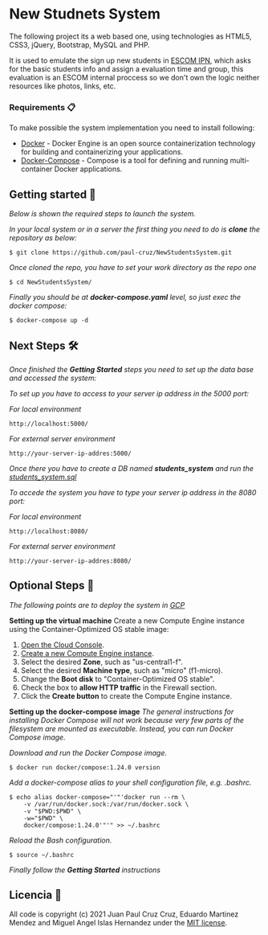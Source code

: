 # New Studnets System
The following project its a web based one, using technologies as HTML5, CSS3, jQuery, Bootstrap, MySQL and PHP.

It is used to emulate the sign up new students in [ESCOM IPN](https://www.escom.ipn.mx/), which asks for the basic students info and assign a evaluation time and group, this evaluation is an ESCOM internal proccess so we don't own the logic neither resources like photos, links, etc.

### Requirements 📋
To make possible the system implementation you need to install following:
* [Docker](https://docs.docker.com/engine/install/) - Docker Engine is an open source containerization technology for building and containerizing your applications.
* [Docker-Compose](https://docs.docker.com/compose/install/) - Compose is a tool for defining and running multi-container Docker applications.

## Getting started 🚀

_Below is shown the required steps to launch the system._

_In your local system or in a server the first thing you need to do is **clone** the repository as below:_
```
$ git clone https://github.com/paul-cruz/NewStudentsSystem.git
```

_Once cloned the repo, you have to set your work directory as the repo one_
```
$ cd NewStudentsSystem/
```

_Finally you should be at **docker-compose.yaml** level, so just exec the docker compose:_
```
$ docker-compose up -d
```

## Next Steps 🛠️

_Once finished the **Getting Started** steps you need to set up the data base and accessed the system:_

_To set up you have to access to your server ip address in the 5000 port:_

_For local environment_
```
http://localhost:5000/
```

_For external server environment_
```
http://your-server-ip-addres:5000/
```
_Once there you have to create a DB named **students_system** and run the [students_system.sql](https://github.com/paul-cruz/NewStudentsSystem/blob/main/db/students_system.sql)_

_To accede the system you have to type your server ip address in the 8080 port:_

_For local environment_
```
http://localhost:8080/
```

_For external server environment_
```
http://your-server-ip-addres:8080/
```

## Optional Steps 🔧
_The following points are to deploy the system in [GCP](https://console.cloud.google.com/)_

**Setting up the virtual machine**
Create a new Compute Engine instance using the Container-Optimized OS stable image:

1. [Open the Cloud Console](https://console.cloud.google.com/).
2. [Create a new Compute Engine instance](https://console.cloud.google.com/compute/instancesAdd).
3. Select the desired **Zone**, such as "us-central1-f".
4. Select the desired **Machine type**, such as "micro" (f1-micro).
5. Change the **Boot disk** to "Container-Optimized OS stable".
6. Check the box to **allow HTTP traffic** in the Firewall section.
7. Click the **Create button** to create the Compute Engine instance.

**Setting up the docker-compose image**
_The general instructions for installing Docker Compose will not work because very few parts of the filesystem are mounted as executable. Instead, you can run Docker Compose image._

_Download and run the Docker Compose image._
```
$ docker run docker/compose:1.24.0 version
```
_Add a docker-compose alias to your shell configuration file, e.g. .bashrc._
```
$ echo alias docker-compose="'"'docker run --rm \
    -v /var/run/docker.sock:/var/run/docker.sock \
    -v "$PWD:$PWD" \
    -w="$PWD" \
    docker/compose:1.24.0'"'" >> ~/.bashrc
```

_Reload the Bash configuration._
```
$ source ~/.bashrc
```

_Finally follow the **Getting Started** instructions_

## Licencia 📄

All code is copyright (c) 2021 Juan Paul Cruz Cruz, Eduardo Martinez Mendez and Miguel Angel Islas Hernandez under the [MIT license](LICENSE).
